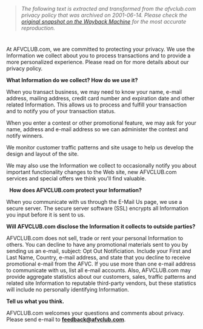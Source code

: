 > *The following text is extracted and transformed from the afvclub.com privacy policy that was archived on 2001-06-14. Please check the [original snapshot on the Wayback Machine](https://web.archive.org/web/20010614051001id_/http%3A//afvclub.com/privacy.asp) for the most accurate reproduction.*

# 

At AFVCLUB.com, we are committed to protecting your privacy. We use the Information we collect about you to process transactions and to provide a more personalized experience. Please read on for more details about our privacy policy. 

**What Information do we collect? How do we use it?**

When you transact business, we may need to know your name, e-mail address, mailing address, credit card number and expiration date and other related Information. This allows us to process and fulfill your transaction and to notify you of your transaction status.

When you enter a contest or other promotional feature, we may ask for your name, address and e-mail address so we can administer the contest and notify winners. 

We monitor customer traffic patterns and site usage to help us develop the design and layout of the site. 

We may also use the Information we collect to occasionally notify you about important functionality changes to the Web site, new AFVCLUB.com services and special offers we think you'll find valuable.

  **How does AFVCLUB.com protect your Information?**

When you communicate with us through the E-Mail Us page, we use a secure server. The secure server software (SSL) encrypts all Information you input before it is sent to us. 

**Will AFVCLUB.com disclose the Information it collects to outside parties?**

AFVCLUB.com does not sell, trade or rent your personal Information to others. You can decline to have any promotional materials sent to you by sending us an e-mail, subject: Opt Out Notificiation. Include your First and Last Name, Country, e-mail address, and state that you decline to receive promotional e-mail from the AFVC. If you use more than one e-mail address to communicate with us, list all e-mail accounts. Also, AFVCLUB.com may provide aggregate statistics about our customers, sales, traffic patterns and related site Information to reputable third-party vendors, but these statistics will include no personally identifying Information. 

**Tell us what you think.**

AFVCLUB.com welcomes your questions and comments about privacy. Please send e-mail to **feedback@afvclub.com**. 
